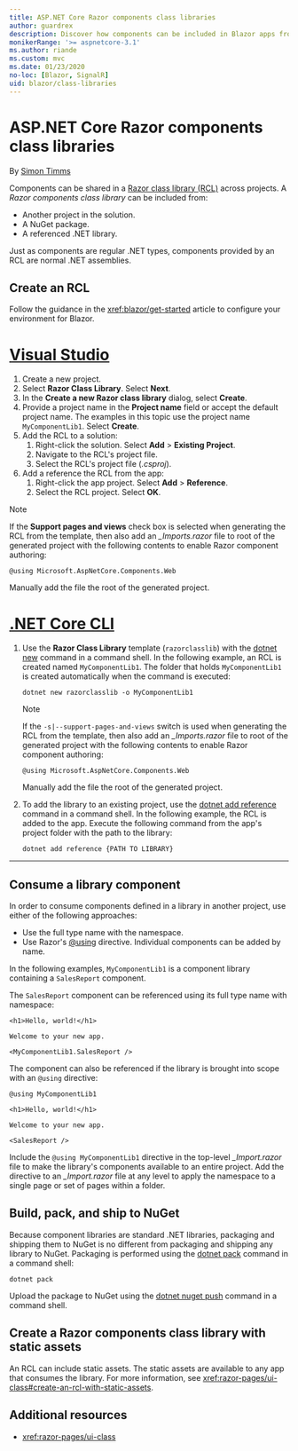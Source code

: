 ```yaml
---
title: ASP.NET Core Razor components class libraries
author: guardrex
description: Discover how components can be included in Blazor apps from an external component library.
monikerRange: '>= aspnetcore-3.1'
ms.author: riande
ms.custom: mvc
ms.date: 01/23/2020
no-loc: [Blazor, SignalR]
uid: blazor/class-libraries
---
```

# ASP.NET Core Razor components class libraries

By [Simon Timms](https://github.com/stimms)

Components can be shared in a [Razor class library (RCL)](xref:razor-pages/ui-class) across projects. A *Razor components class library* can be included from:

* Another project in the solution.
* A NuGet package.
* A referenced .NET library.

Just as components are regular .NET types, components provided by an RCL are normal .NET assemblies.

## Create an RCL

Follow the guidance in the <xref:blazor/get-started> article to configure your environment for Blazor.

# [Visual Studio](#tab/visual-studio)

1. Create a new project.
1. Select **Razor Class Library**. Select **Next**.
1. In the **Create a new Razor class library** dialog, select **Create**.
1. Provide a project name in the **Project name** field or accept the default project name. The examples in this topic use the project name `MyComponentLib1`. Select **Create**.
1. Add the RCL to a solution:
   1. Right-click the solution. Select **Add** > **Existing Project**.
   1. Navigate to the RCL's project file.
   1. Select the RCL's project file (*.csproj*).
1. Add a reference the RCL from the app:
   1. Right-click the app project. Select **Add** > **Reference**.
   1. Select the RCL project. Select **OK**.

> [!NOTE]
> If the **Support pages and views** check box is selected when generating the RCL from the template, then also add an *_Imports.razor* file to root of the generated project with the following contents to enable Razor component authoring:
>
> ```razor
> @using Microsoft.AspNetCore.Components.Web
> ```
>
> Manually add the file the root of the generated project.

# [.NET Core CLI](#tab/netcore-cli)

1. Use the **Razor Class Library** template (`razorclasslib`) with the [dotnet new](/dotnet/core/tools/dotnet-new) command in a command shell. In the following example, an RCL is created named `MyComponentLib1`. The folder that holds `MyComponentLib1` is created automatically when the command is executed:

   ```dotnetcli
   dotnet new razorclasslib -o MyComponentLib1
   ```

   > [!NOTE]
   > If the `-s|--support-pages-and-views` switch is used when generating the RCL from the template, then also add an *_Imports.razor* file to root of the generated project with the following contents to enable Razor component authoring:
   >
   > ```razor
   > @using Microsoft.AspNetCore.Components.Web
   > ```
   >
   > Manually add the file the root of the generated project.

1. To add the library to an existing project, use the [dotnet add reference](/dotnet/core/tools/dotnet-add-reference) command in a command shell. In the following example, the RCL is added to the app. Execute the following command from the app's project folder with the path to the library:

   ```dotnetcli
   dotnet add reference {PATH TO LIBRARY}
   ```

---

## Consume a library component

In order to consume components defined in a library in another project, use either of the following approaches:

* Use the full type name with the namespace.
* Use Razor's [\@using](xref:mvc/views/razor#using) directive. Individual components can be added by name.

In the following examples, `MyComponentLib1` is a component library containing a `SalesReport` component.

The `SalesReport` component can be referenced using its full type name with namespace:

```razor
<h1>Hello, world!</h1>

Welcome to your new app.

<MyComponentLib1.SalesReport />
```

The component can also be referenced if the library is brought into scope with an `@using` directive:

```razor
@using MyComponentLib1

<h1>Hello, world!</h1>

Welcome to your new app.

<SalesReport />
```

Include the `@using MyComponentLib1` directive in the top-level *_Import.razor* file to make the library's components available to an entire project. Add the directive to an *_Import.razor* file at any level to apply the namespace to a single page or set of pages within a folder.

## Build, pack, and ship to NuGet

Because component libraries are standard .NET libraries, packaging and shipping them to NuGet is no different from packaging and shipping any library to NuGet. Packaging is performed using the [dotnet pack](/dotnet/core/tools/dotnet-pack) command in a command shell:

```dotnetcli
dotnet pack
```

Upload the package to NuGet using the [dotnet nuget push](/dotnet/core/tools/dotnet-nuget-push) command in a command shell.

## Create a Razor components class library with static assets

An RCL can include static assets. The static assets are available to any app that consumes the library. For more information, see <xref:razor-pages/ui-class#create-an-rcl-with-static-assets>.

## Additional resources

* <xref:razor-pages/ui-class>

